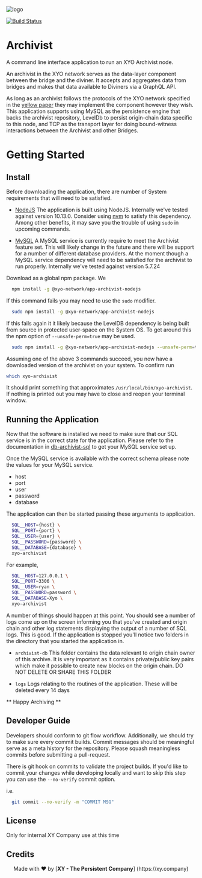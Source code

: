 [logo]: https://www.xy.company/img/home/logo_xy.png

![logo]

[![Build Status](https://travis-ci.com/XYOracleNetwork/app-archivist-nodejs.svg?branch=develop)](https://travis-ci.com/XYOracleNetwork/app-archivist-nodejs)

# Archivist

A command line interface application to run an XYO Archivist node.

An archivist in the XYO network serves as the data-layer component between the bridge and the diviner.
It accepts and aggregates data from bridges and makes that data available to Diviners via a GraphQL API.

As long as an archivist follows the protocols of the XYO network specified in the [yellow paper](https://docs.xyo.network/XYO-Yellow-Paper.pdf)
they may implement the component however they wish. This application supports using MySQL as the persistence engine that
backs the archivist repository, LevelDb to persist origin-chain data specific to this node, and TCP as the transport
layer for doing bound-witness interactions between the Archivist and other Bridges.

# Getting Started

## Install

Before downloading the application, there are number of System requirements that will need to be satisfied.

- [NodeJS](https://nodejs.org/en/) The application is built using NodeJS. Internally we've tested against version 10.13.0. Consider using [nvm](https://github.com/creationix/nvm) to satisfy this dependency. Among other benefits, it may save you the trouble of using `sudo` in upcoming commands.

- [MySQL](https://dev.mysql.com/downloads/mysql/5.7.html#downloads) A MySQL service is currently require to meet the Archivist feature set. This will likely change in the future and there will be support for a number of different database providers. At the moment though a MySQL service dependency will need to be satisfied for the archivist to run properly. Internally we've tested against version 5.7.24

Download as a global npm package. We

```sh
  npm install -g @xyo-network/app-archivist-nodejs
```

If this command fails you may need to use the `sudo` modifier.

```sh
  sudo npm install -g @xyo-network/app-archivist-nodejs
```

If this fails again it it likely because the LevelDB dependency is being built from source in protected user-space on the System OS. To get around this the npm option of `--unsafe-perm=true` may be used.

```sh
  sudo npm install -g @xyo-network/app-archivist-nodejs --unsafe-perm=true
```

Assuming one of the above 3 commands succeed, you now have a downloaded version of the archivist on your system. To confirm run

```sh
which xyo-archivist
```

It should print something that approximates `/usr/local/bin/xyo-archivist`. If nothing is printed out you may have to close and reopen your terminal window.

## Running the Application

Now that the software is installed we need to make sure that our SQL service is in the correct state for the application. Please refer to the documentation in [db-archivist-sql](https://github.com/XYOracleNetwork/db-archivist-sql/tree/develop) to get your MySQL service set up.

Once the MySQL service is available with the correct schema please note the values for your MySQL service.

- host
- port
- user
- password
- database

The application can then be started passing these arguments to application.

```sh
  SQL__HOST={host} \
  SQL__PORT={port} \
  SQL__USER={user} \
  SQL__PASSWORD={password} \
  SQL__DATABASE={database} \
  xyo-archivist
```

For example,

```sh
  SQL__HOST=127.0.0.1 \
  SQL__PORT=3306 \
  SQL__USER=ryan \
  SQL__PASSWORD=password \
  SQL__DATABASE=Xyo \
  xyo-archivist
```

A number of things should happen at this point. You should see a number of logs come up on the screen informing you that you've created and origin chain and other log statements displaying the output of a number of SQL logs. This is good. If the application is stopped you'll notice two folders in the directory that you started the application in.

- `archivist-db` This folder contains the data relevant to origin chain owner of this archive. It is very important as it contains private/public key pairs which make it possible to create new blocks on the origin chain. DO NOT DELETE OR SHARE THIS FOLDER

- `logs` Logs relating to the routines of the application. These will be deleted every 14 days

** Happy Archiving **

## Developer Guide

Developers should conform to git flow workflow. Additionally, we should try to make sure
every commit builds. Commit messages should be meaningful serve as a meta history for the
repository. Please squash meaningless commits before submitting a pull-request.

There is git hook on commits to validate the project builds. If you'd like to commit your changes
while developing locally and want to skip this step you can use the `--no-verify` commit option.

i.e.

```sh
  git commit --no-verify -m "COMMIT MSG"
```

## License

Only for internal XY Company use at this time

## Credits

<p align="center">Made with  ❤️  by [<b>XY - The Persistent Company</b>] (https://xy.company)</p>
